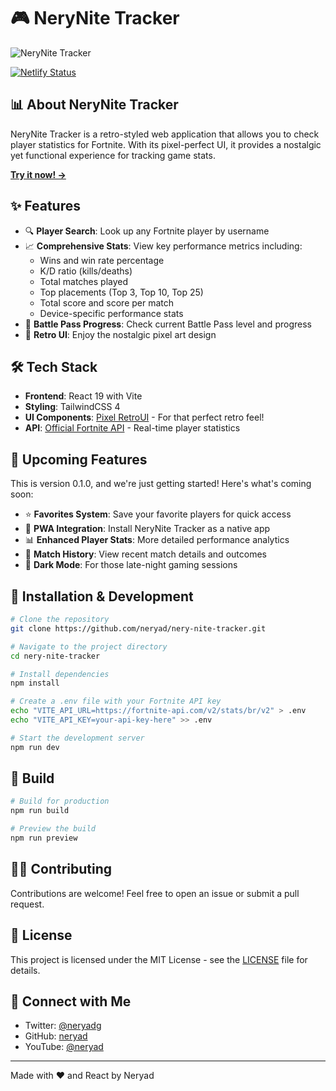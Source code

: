 # 🎮 NeryNite Tracker

![NeryNite Tracker](https://media.giphy.com/media/v1.Y2lkPTc5MGI3NjExN2RzZXU0bGlrZ3Q5ZzM1Z2k4eDJweGN2bGFzMTk3a3YzZGVja2xrcSZlcD12MV9pbnRlcm5hbF9naWZfYnlfaWQmY3Q9Zw/uFLjWRH3WsWM7eTfxZ/giphy.gif)

[![Netlify Status](https://api.netlify.com/api/v1/badges/your-netlify-id/deploy-status)](https://nerynite.netlify.app/)

## 📊 About NeryNite Tracker

NeryNite Tracker is a retro-styled web application that allows you to check player statistics for Fortnite. With its pixel-perfect UI, it provides a nostalgic yet functional experience for tracking game stats.

**[Try it now! →](https://nerynite.netlify.app/)**

## ✨ Features

- 🔍 **Player Search**: Look up any Fortnite player by username
- 📈 **Comprehensive Stats**: View key performance metrics including:
  - Wins and win rate percentage
  - K/D ratio (kills/deaths)
  - Total matches played
  - Top placements (Top 3, Top 10, Top 25)
  - Total score and score per match
  - Device-specific performance stats
- 🎯 **Battle Pass Progress**: Check current Battle Pass level and progress
- 🎨 **Retro UI**: Enjoy the nostalgic pixel art design

## 🛠️ Tech Stack

- **Frontend**: React 19 with Vite
- **Styling**: TailwindCSS 4
- **UI Components**: [Pixel RetroUI](https://www.retroui.io/) - For that perfect retro feel!
- **API**: [Official Fortnite API](https://fortnite-api.com/) - Real-time player statistics

## 🚀 Upcoming Features

This is version 0.1.0, and we're just getting started! Here's what's coming soon:

- ⭐ **Favorites System**: Save your favorite players for quick access
- 📱 **PWA Integration**: Install NeryNite Tracker as a native app
- 📊 **Enhanced Player Stats**: More detailed performance analytics
- 📄 **Match History**: View recent match details and outcomes
- 🌙 **Dark Mode**: For those late-night gaming sessions

## 🔧 Installation & Development

```bash
# Clone the repository
git clone https://github.com/neryad/nery-nite-tracker.git

# Navigate to the project directory
cd nery-nite-tracker

# Install dependencies
npm install

# Create a .env file with your Fortnite API key
echo "VITE_API_URL=https://fortnite-api.com/v2/stats/br/v2" > .env
echo "VITE_API_KEY=your-api-key-here" >> .env

# Start the development server
npm run dev
```

## 📝 Build

```bash
# Build for production
npm run build

# Preview the build
npm run preview
```

## 👨‍💻 Contributing

Contributions are welcome! Feel free to open an issue or submit a pull request.

## 📄 License

This project is licensed under the MIT License - see the [LICENSE](LICENSE) file for details.

## 🔗 Connect with Me

- Twitter: [@neryadg](https://twitter.com/neryadg)
- GitHub: [neryad](https://github.com/neryad)
- YouTube: [@neryad](https://www.youtube.com/@neryad)

---

Made with ❤️ and React by Neryad
